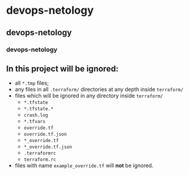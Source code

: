 # devops-netology
## devops-netology
### devops-netology

## In this project will be ignored: 
* all `*.tmp` files;
* any files in all `.terraform/` directories at any depth inside `terraform/`
* files which will be ignored in any directory inside `terraform/`
  * `*.tfstate`
  * `*.tfstate.*`
  * `crash.log`
  * `*.tfvars`
  * `override.tf`
  * `override.tf.json`
  * `*_override.tf`
  * `*_override.tf.json`
  * `.terraformrc`
  * `terraform.rc`
* files with name `example_override.tf` will **not** be ignored.

